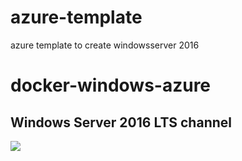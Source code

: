 # azure-template
azure template to create windowsserver 2016


# docker-windows-azure

## Windows Server 2016 LTS channel

<a href="https://portal.azure.com/#create/Microsoft.Template/uri/https%3A%2F%2Fraw.githubusercontent.com%raj2sudha1%2Fazure-template%2Fmaster%2F2016%2Ftemplate.json" target="_blank">
    <img src="http://azuredeploy.net/deploybutton.png"/>
</a>
